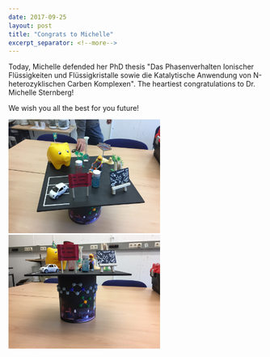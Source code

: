 ```yaml
---
date: 2017-09-25
layout: post
title: "Congrats to Michelle"
excerpt_separator: <!--more-->
---
```


Today, Michelle defended her PhD thesis "Das Phasenverhalten Ionischer Flüssigkeiten und Flüssigkristalle sowie die Katalytische Anwendung von N-heterozyklischen Carben Komplexen".
The heartiest congratulations to Dr. Michelle Sternberg!

We wish you all the best for you future!

<p>
  <img src="/assets/img/Michelle-hat1.jpg" width="300" />
  <img src="/assets/img/Michelle-hat2.jpg" width="300" /> 
</p>



<!--more-->